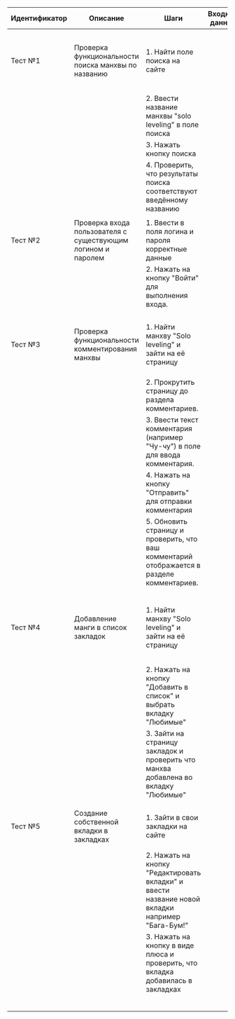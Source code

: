| Идентификатор | Описание                                                     | Шаги                                                                                       | Входные данные | Ожидаемые результаты                                                             | Фактические результаты                                                 | Статус  |
|---------------|--------------------------------------------------------------|--------------------------------------------------------------------------------------------|-----------------|----------------------------------------------------------------------------------|------------------------------------------------------------------------|---------|
| Тест №1       | Проверка функциональности поиска манхвы по названию          | 1. Найти поле поиска на сайте                                                              |                | 1) Результаты поиска должны отображаться и соответствовать введённому названию   | 1) Результаты поиска отображаются и соответствует введённому названию  | Пройден |
|               |                                                              | 2. Ввести название манхвы "solo leveling" в поле поиска                                    |                |                                                                                  |                                                                        |         |
|               |                                                              | 3. Нажать кнопку поиска                                                                    |                |                                                                                  |                                                                        |         |
|               |                                                              | 4. Проверить, что результаты поиска соответствуют введённому названию                      |                |                                                                                  |                                                                        |         |
|               |                                                              |                                                                                            |                |                                                                                  |                                                                        |         |
| Тест №2       | Проверка входа пользователя с существующим логином и паролем | 1. Ввести в поля логина и пароля корректные данные                                         |                | 1) Пользователь должен успешно войти в свою учетную запись                       | 1) Вход успешно воспроизведен                                          | Пройден |
|               |                                                              | 2. Нажать на кнопку "Войти" для выполнения входа.                                          |                |                                                                                  |                                                                        |         |
|               |                                                              |                                                                                            |                |                                                                                  |                                                                        |         |
| Тест №3       | Проверка функциональности комментирования манхвы             | 1. Найти манхву "Solo leveling" и зайти на её страницу                                     |                | 1) Комментарий должен успешно отправиться и отображаться в разделе комментариев. | 1) Комментарий успешно отправлен и отображается в разделе комментариев | Пройден |
|               |                                                              | 2. Прокрутить страницу до раздела комментариев.                                            |                |                                                                                  |                                                                        |         |
|               |                                                              | 3. Ввести текст комментария (например "Чу-чу") в поле для ввода комментария.               |                |                                                                                  |                                                                        |         |
|               |                                                              | 4. Нажать на кнопку "Отправить" для отправки комментария                                   |                |                                                                                  |                                                                        |         |
|               |                                                              | 5. Обновить страницу и проверить, что ваш комментарий отображается в разделе комментариев. |                |                                                                                  |                                                                        |         |
|               |                                                              |                                                                                            |                |                                                                                  |                                                                        |         |
| Тест №4       | Добавление манги в список закладок                           | 1. Найти манхву "Solo leveling" и зайти на её страницу                                     |                | 1) Манхва должна быть успешно добавлена в закладки и отображаться во вкладке "Любимые" | 1) Манхва успешно добавлена в закладки и отображается во вкладке "Любимые"| Пройден |
|               |                                                              | 2. Нажать на кнопку "Добавить в список" и выбрать вкладку "Любимые"                        |                |                                                                                  |                                                                        |         |
|               |                                                              | 3. Зайти на страницу закладок и проверить что манхва добавлена во вкладку "Любимые"        |                |                                                                                  |                                                                        |         |
|               |                                                              |                                                                                            |                |                                                                                  |                                                                        |         |
| Тест №5       | Создание собственной вкладки в закладках                     | 1. Зайти в свои закладки на сайте                                                          |                | 1) Вкладка должна быть добавлена и отображаться в закладках                      | 1) Вкладка добавлена и отображается в закладках                       | Пройден |
|               |                                                              | 2. Нажать на кнопку "Редактировать вкладки" и ввести название новой вкладки например "Бага-Бум!"|                |                                                                                  |                                                                        |         |
|               |                                                              | 3. Нажать на кнопку в виде плюса и проверить, что вкладка добавилась в закладках           |                |                                                                                  |                                                                        |         |
|               |                                                              |                                                                                            |                |                                                                                  |                                                                        |         |
|               |                                                              |                                                                                            |                |                                                                                  |                                                                        |         |
|               |                                                              |                                                                                            |                |                                                                                  |                                                                        |         |
|               |                                                              |                                                                                            |                |                                                                                  |                                                                        |         |
|               |                                                              |                                                                                            |                |                                                                                  |                                                                        |         |
|               |                                                              |                                                                                            |                |                                                                                  |                                                                        |         |
